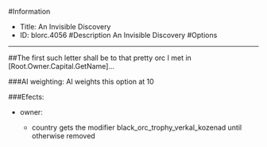#Information
 - Title: An Invisible Discovery
 - ID: blorc.4056
#Description
An Invisible Discovery
#Options

___
##The first such letter shall be to that pretty orc I met in [Root.Owner.Capital.GetName]...

###AI weighting:
AI weights this option at 10


###Efects:<ul><li>owner:</li><ul><li>country gets the modifier black_orc_trophy_verkal_kozenad until otherwise removed</li></ul></ul>
